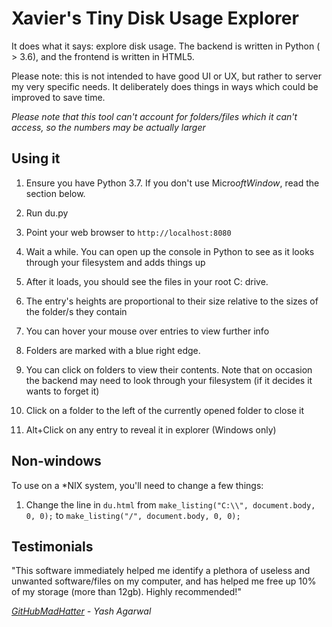 # Xavier's Tiny Disk Usage Explorer

It does what it says: explore disk usage. The backend is written in Python ( > 3.6), and the frontend is written in HTML5.

Please note: this is not intended to have good UI or UX, but rather to server my very specific needs. It deliberately does things in ways which could be improved to save time.

_Please note that this tool can't account for folders/files which it can't access, so the numbers may be actually larger_

## Using it

 1. Ensure you have Python 3.7. If you don't use Micro$oft Window$, read the section below.

 2. Run du.py

 3. Point your web browser to `http://localhost:8080`

 4. Wait a while. You can open up the console in Python to see as it looks through your filesystem and adds things up

 5. After it loads, you should see the files in your root C: drive.

 6. The entry's heights are proportional to their size relative to the sizes of the folder/s they contain

 7. You can hover your mouse over entries to view further info

 8. Folders are marked with a blue right edge.

 9. You can click on folders to view their contents. Note that on occasion the backend may need to look through your filesystem (if it decides it wants to forget it)

 10. Click on a folder to the left of the currently opened folder to close it

 11. Alt+Click on any entry to reveal it in explorer (Windows only)

## Non-windows

To use on a *NIX system, you'll need to change a few things:

 1. Change the line in `du.html` from `make_listing("C:\\", document.body, 0, 0);` to `make_listing("/", document.body, 0, 0);`

## Testimonials

"This software immediately helped me identify a plethora of useless and unwanted software/files on my computer, and has helped me free up 10% of my storage (more than 12gb). Highly recommended!"

_[GitHubMadHatter](https://github.com/GitHubMadHatter) - Yash Agarwal_
